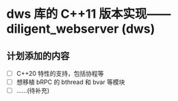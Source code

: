 # dws 库的 C++11 版本实现——diligent_webserver (dws)

## 计划添加的内容

- [ ] C++20 特性的支持，包括协程等
- [ ] 想移植 bRPC 的 bthread 和 bvar 等模块
- [ ] ......(待补充)
